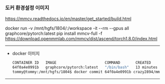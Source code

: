 ### 도커 환경설정 이미지

https://mmcv.readthedocs.io/en/master/get_started/build.html

docker run -v /mnt/hgfs/1804/:/workspace -it --rm --gpus all graphcore/pytorch:latest
pip install mmcv-full -f https://download.openmmlab.com/mmcv/dist/ascend/torch1.8.0/index.html

---
- docker 이미지
  ```bash
  CONTAINER ID   IMAGE                      COMMAND       CREATED          STATUS          PORTS     NAMES
  64f0a4e0991b   graphcore/pytorch:latest   "/bin/bash"   13 minutes ago   Up 13 minutes             suspicious_mayer
  tommy@tommy:/mnt/hgfs/1804$ docker commit 64f0a4e0991b crazy2894/mmcv:latest
  ```
---
